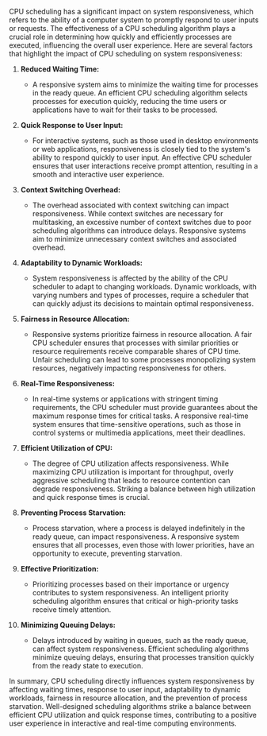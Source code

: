 CPU scheduling has a significant impact on system responsiveness, which refers to the ability of a computer system to promptly respond to user inputs or requests. The effectiveness of a CPU scheduling algorithm plays a crucial role in determining how quickly and efficiently processes are executed, influencing the overall user experience. Here are several factors that highlight the impact of CPU scheduling on system responsiveness:

1. **Reduced Waiting Time:**
   - A responsive system aims to minimize the waiting time for processes in the ready queue. An efficient CPU scheduling algorithm selects processes for execution quickly, reducing the time users or applications have to wait for their tasks to be processed.

2. **Quick Response to User Input:**
   - For interactive systems, such as those used in desktop environments or web applications, responsiveness is closely tied to the system's ability to respond quickly to user input. An effective CPU scheduler ensures that user interactions receive prompt attention, resulting in a smooth and interactive user experience.

3. **Context Switching Overhead:**
   - The overhead associated with context switching can impact responsiveness. While context switches are necessary for multitasking, an excessive number of context switches due to poor scheduling algorithms can introduce delays. Responsive systems aim to minimize unnecessary context switches and associated overhead.

4. **Adaptability to Dynamic Workloads:**
   - System responsiveness is affected by the ability of the CPU scheduler to adapt to changing workloads. Dynamic workloads, with varying numbers and types of processes, require a scheduler that can quickly adjust its decisions to maintain optimal responsiveness.

5. **Fairness in Resource Allocation:**
   - Responsive systems prioritize fairness in resource allocation. A fair CPU scheduler ensures that processes with similar priorities or resource requirements receive comparable shares of CPU time. Unfair scheduling can lead to some processes monopolizing system resources, negatively impacting responsiveness for others.

6. **Real-Time Responsiveness:**
   - In real-time systems or applications with stringent timing requirements, the CPU scheduler must provide guarantees about the maximum response times for critical tasks. A responsive real-time system ensures that time-sensitive operations, such as those in control systems or multimedia applications, meet their deadlines.

7. **Efficient Utilization of CPU:**
   - The degree of CPU utilization affects responsiveness. While maximizing CPU utilization is important for throughput, overly aggressive scheduling that leads to resource contention can degrade responsiveness. Striking a balance between high utilization and quick response times is crucial.

8. **Preventing Process Starvation:**
   - Process starvation, where a process is delayed indefinitely in the ready queue, can impact responsiveness. A responsive system ensures that all processes, even those with lower priorities, have an opportunity to execute, preventing starvation.

9. **Effective Prioritization:**
   - Prioritizing processes based on their importance or urgency contributes to system responsiveness. An intelligent priority scheduling algorithm ensures that critical or high-priority tasks receive timely attention.

10. **Minimizing Queuing Delays:**
    - Delays introduced by waiting in queues, such as the ready queue, can affect system responsiveness. Efficient scheduling algorithms minimize queuing delays, ensuring that processes transition quickly from the ready state to execution.

In summary, CPU scheduling directly influences system responsiveness by affecting waiting times, response to user input, adaptability to dynamic workloads, fairness in resource allocation, and the prevention of process starvation. Well-designed scheduling algorithms strike a balance between efficient CPU utilization and quick response times, contributing to a positive user experience in interactive and real-time computing environments.
